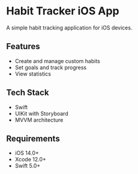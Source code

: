 # Habit Tracker iOS App

A simple habit tracking application for iOS devices.

## Features

- Create and manage custom habits
- Set goals and track progress
- View statistics

## Tech Stack

- Swift
- UIKit with Storyboard
- MVVM architecture

## Requirements

- iOS 14.0+
- Xcode 12.0+
- Swift 5.0+
